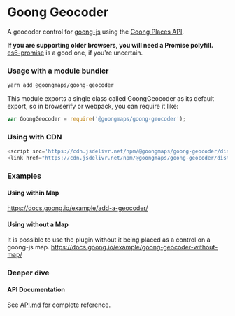 # Goong Geocoder

A geocoder control for [goong-js](https://docs.goong.io/javascript) using the [Goong Places API](https://docs.goong.io/rest/place/).

**If you are supporting older browsers, you will need a Promise polyfill.**
[es6-promise](https://github.com/stefanpenner/es6-promise) is a good one, if you're uncertain.

### Usage with a module bundler
```sh
yarn add @goongmaps/goong-geocoder
```
This module exports a single class called GoongGeocoder as its default export,
so in browserify or webpack, you can require it like:

```js
var GoongGeocoder = require('@goongmaps/goong-geocoder');
```
### Using with CDN
```js
<script src='https://cdn.jsdelivr.net/npm/@goongmaps/goong-geocoder/dist/goong-geocoder.min.js'></script>
<link href="https://cdn.jsdelivr.net/npm/@goongmaps/goong-geocoder/dist/goong-geocoder.css" rel="stylesheet" type="text/css"/>
```
### Examples
#### Using within Map
https://docs.goong.io/example/add-a-geocoder/
#### Using without a Map
It is possible to use the plugin without it being placed as a control on a goong-js map. 
https://docs.goong.io/example/goong-geocoder-without-map/
### Deeper dive

#### API Documentation

See [API.md](https://github.com/goong-io/goong-geocoder-js/blob/master/API.md) for complete reference.
